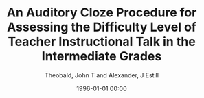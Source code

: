 ---
layout: post
title: An Auditory Cloze Procedure for Assessing the Difficulty Level of Teacher Instructional Talk in the Intermediate Grades

date: 1996-01-01 00:00
author: Theobald, John T and Alexander, J Estill
journal: The Elementary School Journal

link: https://doi.org/10.1086/461071

year: 1977
---